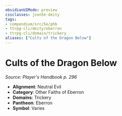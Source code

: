 ```yaml
---
obsidianUIMode: preview
cssclasses: json5e-deity
tags:
- compendium/src/5e/phb
- ttrpg-cli/deity/eberron
- ttrpg-cli/domain/trickery
aliases: ["Cults of the Dragon Below"]
---
```

# Cults of the Dragon Below
*Source: Player's Handbook p. 296* 

- **Alignment**: Neutral Evil
- **Category**: Other Faiths of Eberron
- **Domains**: Trickery
- **Pantheon**: Eberron
- **Symbol**: Varies
